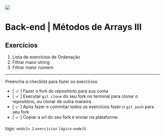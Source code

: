 ![](https://i.imgur.com/xG74tOh.png)

# Back-end | Métodos de Arrays III

## Exercícios

1. Lista de exercícios de Ordenação
2. Filtrar maior string
3. Filtrar maior número

---

Preencha a checklist para fazer os exercícios:

-   [ ✓ ] Fazer o fork do repositório para sua conta
-   [ ✓ ] Executar `git clone` do seu fork no terminal para clonar o repositório, ou clonar de outra maneira
-   [ ✓ ] Após fazer e commitar todos os exercícios fazer o `git push` para seu fork
-   [ ✓ ] Copiar a url do seu fork e enviar na plataforma

###### tags: `módulo 2` `exercícios` `lógica` `nodeJS`
